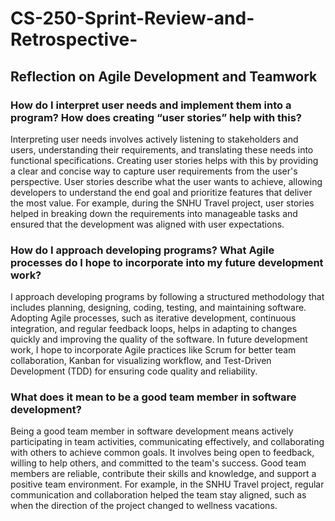 # CS-250-Sprint-Review-and-Retrospective-

## Reflection on Agile Development and Teamwork

### How do I interpret user needs and implement them into a program? How does creating “user stories” help with this?

Interpreting user needs involves actively listening to stakeholders and users, understanding their requirements, and translating these needs into functional specifications. Creating user stories helps with this by providing a clear and concise way to capture user requirements from the user's perspective. User stories describe what the user wants to achieve, allowing developers to understand the end goal and prioritize features that deliver the most value. For example, during the SNHU Travel project, user stories helped in breaking down the requirements into manageable tasks and ensured that the development was aligned with user expectations.

### How do I approach developing programs? What Agile processes do I hope to incorporate into my future development work?

I approach developing programs by following a structured methodology that includes planning, designing, coding, testing, and maintaining software. Adopting Agile processes, such as iterative development, continuous integration, and regular feedback loops, helps in adapting to changes quickly and improving the quality of the software. In future development work, I hope to incorporate Agile practices like Scrum for better team collaboration, Kanban for visualizing workflow, and Test-Driven Development (TDD) for ensuring code quality and reliability.

### What does it mean to be a good team member in software development?

Being a good team member in software development means actively participating in team activities, communicating effectively, and collaborating with others to achieve common goals. It involves being open to feedback, willing to help others, and committed to the team's success. Good team members are reliable, contribute their skills and knowledge, and support a positive team environment. For example, in the SNHU Travel project, regular communication and collaboration helped the team stay aligned, such as when the direction of the project changed to wellness vacations.
